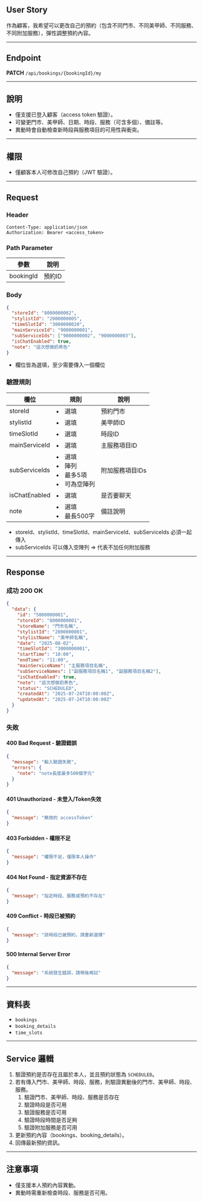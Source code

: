 ## User Story

作為顧客，我希望可以更改自己的預約（包含不同門市、不同美甲師、不同服務、不同附加服務），彈性調整預約內容。

---

## Endpoint

**PATCH** `/api/bookings/{bookingId}/my`

---

## 說明

- 僅支援已登入顧客（access token 驗證）。
- 可變更門市、美甲師、日期、時段、服務（可含多個）、備註等。
- 異動時會自動檢查新時段與服務項目的可用性與衝突。

---

## 權限

- 僅顧客本人可修改自己預約（JWT 驗證）。

---

## Request

### Header

```http
Content-Type: application/json
Authorization: Bearer <access_token>
```

### Path Parameter

| 參數      | 說明   |
| --------- | ------ |
| bookingId | 預約ID |

### Body

```json
{
  "storeId": "8000000002",
  "stylistId": "2000000005",
  "timeSlotId": "3000000020",
  "mainServiceId": "9000000001",
  "subServiceIds": ["9000000002", "9000000003"],
  "isChatEnabled": true,
  "note": "這次想做奶茶色"
}
```

- 欄位皆為選填，至少需要傳入一個欄位

### 驗證規則

| 欄位          | 規則                                      | 說明            |
| ------------- | ----------------------------------------- | --------------- |
| storeId       | <li>選填                                  | 預約門市        |
| stylistId     | <li>選填                                  | 美甲師ID        |
| timeSlotId    | <li>選填                                  | 時段ID          |
| mainServiceId | <li>選填                                  | 主服務項目ID    |
| subServiceIds | <li>選填<li>陣列<li>最多5項<li>可為空陣列 | 附加服務項目IDs |
| isChatEnabled | <li>選填                                  | 是否要聊天      |
| note          | <li>選填<li>最長500字                     | 備註說明        |


- storeId、stylistId、timeSlotId、mainServiceId、subServiceIds 必須一起傳入
- subServiceIds 可以傳入空陣列 => 代表不加任何附加服務

---

## Response

### 成功 200 OK

```json
{
  "data": {
    "id": "5000000001",
    "storeId": "8000000001",
    "storeName": "門市名稱",
    "stylistId": "2000000001",
    "stylistName": "美甲師名稱",
    "date": "2025-08-02",
    "timeSlotId": "3000000001",
    "startTime": "10:00",
    "endTime": "11:00",
    "mainServiceName": "主服務項目名稱",
    "subServiceNames": ["副服務項目名稱1", "副服務項目名稱2"],
    "isChatEnabled": true,
    "note": "這次想做奶茶色",
    "status": "SCHEDULED",
    "createdAt": "2025-07-24T10:00:00Z",
    "updatedAt": "2025-07-24T10:00:00Z"
  }
}
```

### 失敗

#### 400 Bad Request - 驗證錯誤

```json
{
  "message": "輸入驗證失敗",
  "errors": {
    "note": "note長度最多500個字元"
  }
}
```

#### 401 Unauthorized - 未登入/Token失效

```json
{
  "message": "無效的 accessToken"
}
```

#### 403 Forbidden - 權限不足

```json
{
  "message": "權限不足，僅限本人操作"
}
```

#### 404 Not Found - 指定資源不存在

```json
{
  "message": "指定時段、服務或預約不存在"
}
```

#### 409 Conflict - 時段已被預約

```json
{
  "message": "該時段已被預約，請重新選擇"
}
```

#### 500 Internal Server Error

```json
{
  "message": "系統發生錯誤，請稍後再試"
}
```

---

## 資料表

- `bookings`
- `booking_details`
- `time_slots`

---

## Service 邏輯

1. 驗證預約是否存在且屬於本人，並且預約狀態為 `SCHEDULED`。
2. 若有傳入門市、美甲師、時段、服務，則驗證異動後的門市、美甲師、時段、服務。
   1. 驗證門市、美甲師、時段、服務是否存在
   2. 驗證時段是否可用
   3. 驗證服務是否可用
   4. 驗證時段時間是否足夠
   5. 驗證附加服務是否可用
3. 更新預約內容（bookings、booking_details）。
4. 回傳最新預約資訊。

---

## 注意事項

- 僅支援本人預約內容異動。
- 異動時需重新檢查時段、服務是否可用。
